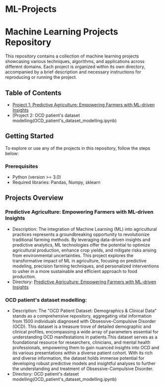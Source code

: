 # ML-Projects
# Machine Learning Projects Repository

This repository contains a collection of machine learning projects showcasing various techniques, algorithms, and applications across different domains. Each project is organized within its own directory, accompanied by a brief description and necessary instructions for reproducing or running the project.

## Table of Contents

- [Project 1: Predictive Agriculture: Empowering Farmers with ML-driven Insights](Predictive_Agriculture.ipynb)
- [Project 2: OCD patient's dataset modelling(OCD_patient's_dataset_modelling.ipynb)
## Getting Started

To explore or use any of the projects in this repository, follow the steps below:

### Prerequisites

- Python (version >= 3.0)
- Required libraries: Pandas, Numpy, sklearn

## Projects Overview

### Predictive Agriculture: Empowering Farmers with ML-driven Insights

- Description: The integration of Machine Learning (ML) into agricultural practices represents a groundbreaking opportunity to revolutionize traditional farming methods. By leveraging data-driven insights and predictive analytics, ML technologies offer the potential to optimize agricultural production, enhance crop yields, and mitigate risks arising from environmental uncertainties. This project explores the transformative impact of ML in agriculture, focusing on predictive modeling, precision farming techniques, and personalized interventions to usher in a more sustainable and efficient approach to food production.
- Directory: [Predictive Agriculture: Empowering Farmers with ML-driven Insights](Predictive_Agriculture.ipynb)
### OCD patient's dataset modelling:
- Description: The "OCD Patient Dataset: Demographics & Clinical Data" stands as a comprehensive repository, aggregating vital information from 1500 individuals diagnosed with Obsessive-Compulsive Disorder (OCD). This dataset is a treasure trove of detailed demographic and clinical profiles, encompassing a wide array of parameters essential for understanding OCD manifestations in patients.This dataset serves as a foundational resource for researchers, clinicians, and mental health professionals, empowering them to gain nuanced insights into OCD and its various presentations within a diverse patient cohort. With its rich and diverse information, the dataset holds immense potential for developing robust predictive models and insightful analyses to further the understanding and treatment of Obsessive-Compulsive Disorder.
- Directory: OCD patient's dataset modelling(OCD_patient's_dataset_modelling.ipynb)

